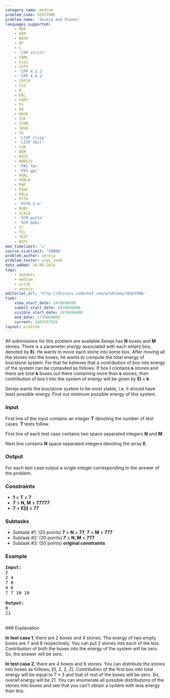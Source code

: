 ```yaml
---
category_name: medium
problem_code: SEASTONE
problem_name: 'Sereja and Stones'
languages_supported:
    - ADA
    - ASM
    - BASH
    - BF
    - C
    - 'C99 strict'
    - CAML
    - CLOJ
    - CLPS
    - 'CPP 4.3.2'
    - 'CPP 4.9.2'
    - CPP14
    - CS2
    - D
    - ERL
    - FORT
    - FS
    - GO
    - HASK
    - ICK
    - ICON
    - JAVA
    - JS
    - 'LISP clisp'
    - 'LISP sbcl'
    - LUA
    - NEM
    - NICE
    - NODEJS
    - 'PAS fpc'
    - 'PAS gpc'
    - PERL
    - PERL6
    - PHP
    - PIKE
    - PRLG
    - PYTH
    - 'PYTH 3.4'
    - RUBY
    - SCALA
    - 'SCM guile'
    - 'SCM qobi'
    - ST
    - TCL
    - TEXT
    - WSPC
max_timelimit: '1'
source_sizelimit: '50000'
problem_author: sereja
problem_tester: alex_2oo8
date_added: 10-09-2014
tags:
    - dynamic
    - medium
    - oct16
    - sereja
editorial_url: 'http://discuss.codechef.com/problems/SEASTONE'
time:
    view_start_date: 1476696600
    submit_start_date: 1476696600
    visible_start_date: 1476696600
    end_date: 1735669800
    current: 1493557928
layout: problem
---
```

All submissions for this problem are available.Sereja has **N** boxes and **M** stones. There is a parameter _energy_ associated with each empty box, denoted by **Ei**. He wants to move each stone into some box. After moving all the stones into the boxes, he wants to compute the total energy of box/stone system. For that he believes that a contribution of box into energy of the system can be computed as follows. If box **i** contains **s** stones and there are total **k** boxes out there containing more than **s** stones, then contribution of box **i** into the system of energy will be given by **Ei** × **k**.

Sereja wants the box/stone system to be most stable, i.e. it should have least possible energy. Find out minimum possible energy of this system.

### Input

First line of the input contains an integer **T** denoting the number of test cases. **T** tests follow.

First line of each test case contains two space separated integers **N** and **M**.

Next line contains **N** space separated integers denoting the array **E**.

### Output

For each test case output a single integer corresponding to the answer of the problem.

### Constraints

- **1** ≤ **T** ≤ **7**
- **7** ≤ **N, M** ≤ **77777**
- **7** ≤ **E\[i\]** ≤ **77**

### Subtasks

- Subtask #1: (20 points) **7** ≤ **N** ≤ **77**, **7** ≤  **M** ≤ **777**
- Subtask #2: (30 points) **7** ≤ **N, M** ≤ **777**
- Subtask #3: (50 points) **original constraints**

### Example

<pre><b>Input:</b>
2
2 4
7 8
4 6
7 7 10 10

<b>Output:</b>
0
21

</pre>### Explanation
**In test case 1**, there are 2 boxes and 4 stones. The energy of two empty boxes are 7 and 8 respectively. You can put 2 stones into each of the box. Contribution of both the boxes into the energy of the system will be zero. So, the answer will be zero.

**In test case 2**, there are 4 boxes and 6 stones. You can distribute the stones into boxes as follows, \[0, 2, 2, 2\]. Contribution of the first box into total energy will be equal to 7 \* 3 and that of rest of the boxes will be zero. So, overall energy will be 21. You can enumerate all possible distributions of the stones into boxes and see that you can't obtain a system with less energy than this.
